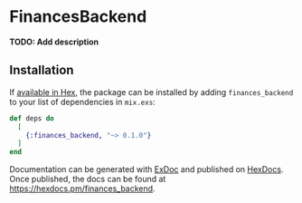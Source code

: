# FinancesBackend

**TODO: Add description**

## Installation

If [available in Hex](https://hex.pm/docs/publish), the package can be installed
by adding `finances_backend` to your list of dependencies in `mix.exs`:

```elixir
def deps do
  [
    {:finances_backend, "~> 0.1.0"}
  ]
end
```

Documentation can be generated with [ExDoc](https://github.com/elixir-lang/ex_doc)
and published on [HexDocs](https://hexdocs.pm). Once published, the docs can
be found at <https://hexdocs.pm/finances_backend>.

